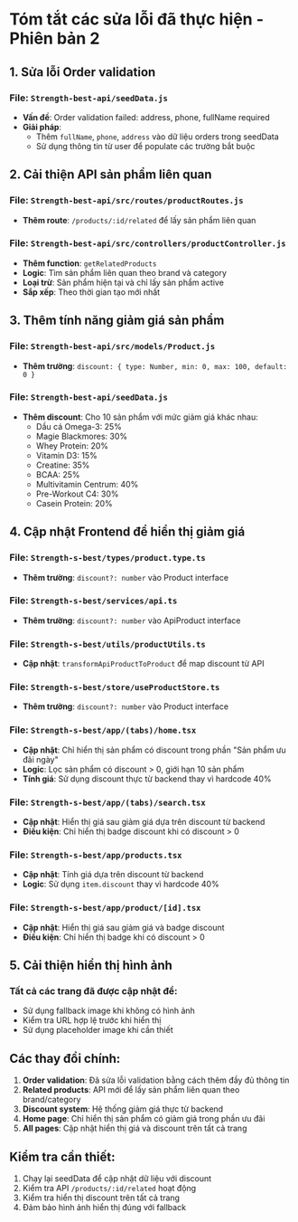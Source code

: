# Tóm tắt các sửa lỗi đã thực hiện - Phiên bản 2

## 1. Sửa lỗi Order validation

### File: `Strength-best-api/seedData.js`
- **Vấn đề**: Order validation failed: address, phone, fullName required
- **Giải pháp**: 
  - Thêm `fullName`, `phone`, `address` vào dữ liệu orders trong seedData
  - Sử dụng thông tin từ user để populate các trường bắt buộc

## 2. Cải thiện API sản phẩm liên quan

### File: `Strength-best-api/src/routes/productRoutes.js`
- **Thêm route**: `/products/:id/related` để lấy sản phẩm liên quan

### File: `Strength-best-api/src/controllers/productController.js`
- **Thêm function**: `getRelatedProducts` 
- **Logic**: Tìm sản phẩm liên quan theo brand và category
- **Loại trừ**: Sản phẩm hiện tại và chỉ lấy sản phẩm active
- **Sắp xếp**: Theo thời gian tạo mới nhất

## 3. Thêm tính năng giảm giá sản phẩm

### File: `Strength-best-api/src/models/Product.js`
- **Thêm trường**: `discount: { type: Number, min: 0, max: 100, default: 0 }`

### File: `Strength-best-api/seedData.js`
- **Thêm discount**: Cho 10 sản phẩm với mức giảm giá khác nhau:
  - Dầu cá Omega-3: 25%
  - Magie Blackmores: 30%
  - Whey Protein: 20%
  - Vitamin D3: 15%
  - Creatine: 35%
  - BCAA: 25%
  - Multivitamin Centrum: 40%
  - Pre-Workout C4: 30%
  - Casein Protein: 20%

## 4. Cập nhật Frontend để hiển thị giảm giá

### File: `Strength-s-best/types/product.type.ts`
- **Thêm trường**: `discount?: number` vào Product interface

### File: `Strength-s-best/services/api.ts`
- **Thêm trường**: `discount?: number` vào ApiProduct interface

### File: `Strength-s-best/utils/productUtils.ts`
- **Cập nhật**: `transformApiProductToProduct` để map discount từ API

### File: `Strength-s-best/store/useProductStore.ts`
- **Thêm trường**: `discount?: number` vào Product interface

### File: `Strength-s-best/app/(tabs)/home.tsx`
- **Cập nhật**: Chỉ hiển thị sản phẩm có discount trong phần "Sản phẩm ưu đãi ngày"
- **Logic**: Lọc sản phẩm có discount > 0, giới hạn 10 sản phẩm
- **Tính giá**: Sử dụng discount thực từ backend thay vì hardcode 40%

### File: `Strength-s-best/app/(tabs)/search.tsx`
- **Cập nhật**: Hiển thị giá sau giảm giá dựa trên discount từ backend
- **Điều kiện**: Chỉ hiển thị badge discount khi có discount > 0

### File: `Strength-s-best/app/products.tsx`
- **Cập nhật**: Tính giá dựa trên discount từ backend
- **Logic**: Sử dụng `item.discount` thay vì hardcode 40%

### File: `Strength-s-best/app/product/[id].tsx`
- **Cập nhật**: Hiển thị giá sau giảm giá và badge discount
- **Điều kiện**: Chỉ hiển thị badge khi có discount > 0

## 5. Cải thiện hiển thị hình ảnh

### Tất cả các trang đã được cập nhật để:
- Sử dụng fallback image khi không có hình ảnh
- Kiểm tra URL hợp lệ trước khi hiển thị
- Sử dụng placeholder image khi cần thiết

## Các thay đổi chính:

1. **Order validation**: Đã sửa lỗi validation bằng cách thêm đầy đủ thông tin
2. **Related products**: API mới để lấy sản phẩm liên quan theo brand/category
3. **Discount system**: Hệ thống giảm giá thực từ backend
4. **Home page**: Chỉ hiển thị sản phẩm có giảm giá trong phần ưu đãi
5. **All pages**: Cập nhật hiển thị giá và discount trên tất cả trang

## Kiểm tra cần thiết:

1. Chạy lại seedData để cập nhật dữ liệu với discount
2. Kiểm tra API `/products/:id/related` hoạt động
3. Kiểm tra hiển thị discount trên tất cả trang
4. Đảm bảo hình ảnh hiển thị đúng với fallback 